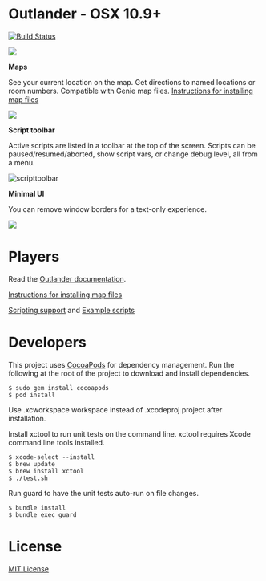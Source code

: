 Outlander - OSX 10.9+
==========

[![Build Status](https://travis-ci.org/joemcbride/outlander-osx.png?branch=master)](https://travis-ci.org/joemcbride/outlander-osx)

![](http://i.imgur.com/Q3t3QYG.png)

**Maps**

See your current location on the map.  Get directions to named locations or room numbers.  Compatible with Genie map files.  [Instructions for installing map files](commands.md#automapper)

![](http://i.imgur.com/tVivgNn.png)

**Script toolbar**

Active scripts are listed in a toolbar at the top of the screen.  Scripts can be paused/resumed/aborted, show script vars, or change debug level, all from a menu.

![scripttoolbar](https://cloud.githubusercontent.com/assets/255007/7898521/6e137ca8-06b7-11e5-96fa-4095fb6ce873.png)

**Minimal UI**

You can remove window borders for a text-only experience.

![](http://i.imgur.com/ZBtaUUR.png)

Players
==========
Read the [Outlander documentation](commands.md).

[Instructions for installing map files](commands.md#automapper)

[Scripting support](commands.md#scripting) and [Example scripts](commands.md#example-scripts)

Developers
==========

This project uses [CocoaPods](http://cocoapods.org) for dependency management.  Run the following at the root of the project to download and install dependencies.

    $ sudo gem install cocoapods
    $ pod install

Use .xcworkspace workspace instead of .xcodeproj project after installation.

Install xctool to run unit tests on the command line.  xctool requires Xcode command line tools installed.

    $ xcode-select --install
    $ brew update
    $ brew install xctool
    $ ./test.sh

Run guard to have the unit tests auto-run on file changes.

    $ bundle install
    $ bundle exec guard

License
==========
[MIT License](LICENSE.md)
